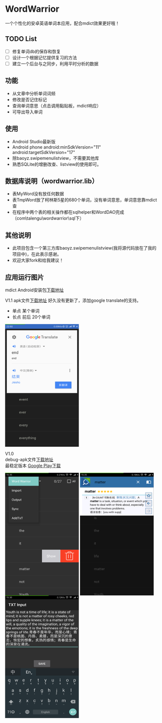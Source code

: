 # WordWarrior
一个个性化的安卓英语单词本应用，配合mdict效果更好哦！

## TODO List
- [ ] 修复单词db的保存和恢复
- [ ] 设计一个根据记忆提供复习的方法
- [ ] 建立一个后台与之同步，利用平时分析的数据

## 功能
- 从文章中分析单词词频
- 修改是否记住标记
- 查询单词意思（点击调用黏贴板，mdict响应）
- 可导出导入单词

## 使用
- Android Studio最新版
- Android phone  android:minSdkVersion="11"  android:targetSdkVersion="17"
- 除baoyz.swipemenulistview，不需要其他库
- 熟悉SQLite的增删改查、listview的使用即可。

## 数据库说明（wordwarrior.lib）
- 表MyWord没有放任何数据
- 表TmpWord放了柯林斯5星的680个单词，没有单词意思，单词意思靠mdict查
- 在程序中两个表的相关操作都在sqlhelper和WordDAO完成（com\talengu\wordwarrior\sql下）

## 其他说明
- 此项目包含一个第三方库baoyz.swipemenulistview(我将源代码放在了我的项目中)，在此表示感谢。
- 欢迎大家fork和给我建议！


## 应用运行图片
mdict Android安装包[下载地址](http://www.mdict.cn/wp/?lang=zh)  

V1.1
apk文件[下载地址]()
好久没有更新了，添加google translate的支持。
- 单点 某个单词
- 长点 前后 20个单词
<img src="./apkandimg/v1_1_screen.png" width = "240" height = "400" alt="截图一" align=center />


V1.0  
debug-apk文件[下载地址](https://raw.githubusercontent.com/talengu/WordWarrior/master/apkandimg/app-debug.apk)  
最稳定版本 [Google Play下载](https://play.google.com/store/apps/details?id=com.talengu.wordwarrior)

<img src="./apkandimg/Screen1.png" width = "240" height = "400" alt="截图一" align=center />
<img src="./apkandimg/Screen2.png" width = "240" height = "400" alt="截图二" align=center />
<img src="./apkandimg/Screen3.png" width = "240" height = "400" alt="截图三" align=center />
